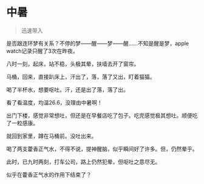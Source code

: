 # 中暑

> 迅速带入

是否跟连环梦有关系？不停的梦——醒——梦——醒……不知是醒是梦，apple watch记录只醒了3次在昨夜。

八时一刻，起床，站不稳，头极其晕，扶墙去开了窗帘。

马桶，回来，直接趴床上，汗出了，落，落了又出，盯着猫猫。

喝了半杯水，想要呕吐。汗，还是出了落，落了出。

看了看温度，均温26.6，没理由中暑啊！

出门下楼，感觉非常想吐，但还是在早餐店吃了包子。吃完感觉极其想吐。顺便吃了一粒感康。

就回到家里，蹲在马桶前。没吐出来。

喝了两支藿香正气水，不得不说，提神醒脑，似乎瞬间好了许多。但，仍然晕乎。

此时，已九时两刻，打车公司，路上仍然犯晕，但呕吐之意尽无。

似乎在藿香正气水的作用下结束了？
